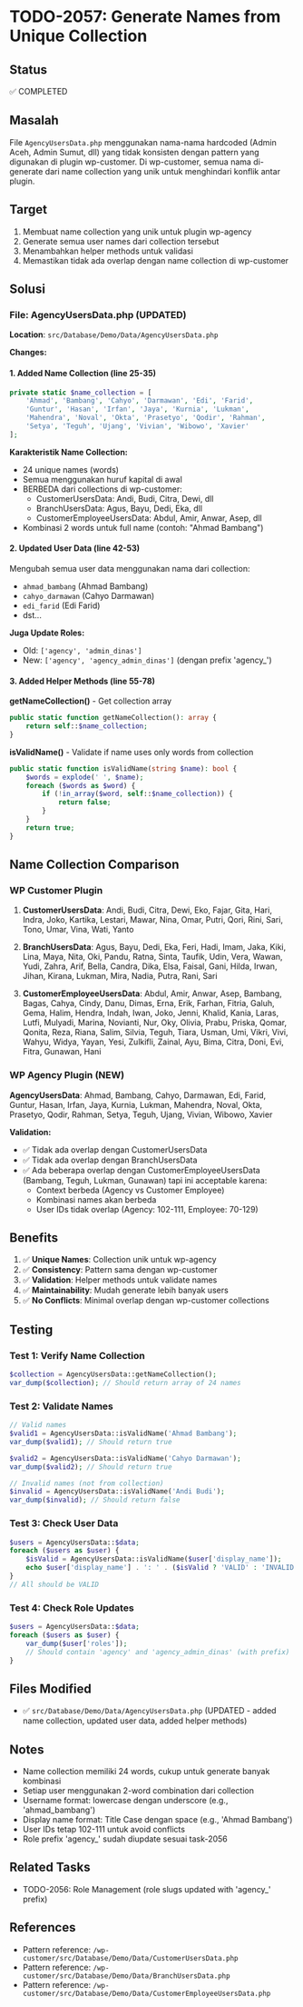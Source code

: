# TODO-2057: Generate Names from Unique Collection

## Status
✅ COMPLETED

## Masalah
File `AgencyUsersData.php` menggunakan nama-nama hardcoded (Admin Aceh, Admin Sumut, dll) yang tidak konsisten dengan pattern yang digunakan di plugin wp-customer. Di wp-customer, semua nama di-generate dari name collection yang unik untuk menghindari konflik antar plugin.

## Target
1. Membuat name collection yang unik untuk plugin wp-agency
2. Generate semua user names dari collection tersebut
3. Menambahkan helper methods untuk validasi
4. Memastikan tidak ada overlap dengan name collection di wp-customer

## Solusi

### File: AgencyUsersData.php (UPDATED)
**Location**: `src/Database/Demo/Data/AgencyUsersData.php`

**Changes:**

#### 1. Added Name Collection (line 25-35)
```php
private static $name_collection = [
    'Ahmad', 'Bambang', 'Cahyo', 'Darmawan', 'Edi', 'Farid',
    'Guntur', 'Hasan', 'Irfan', 'Jaya', 'Kurnia', 'Lukman',
    'Mahendra', 'Noval', 'Okta', 'Prasetyo', 'Qodir', 'Rahman',
    'Setya', 'Teguh', 'Ujang', 'Vivian', 'Wibowo', 'Xavier'
];
```

**Karakteristik Name Collection:**
- 24 unique names (words)
- Semua menggunakan huruf kapital di awal
- BERBEDA dari collections di wp-customer:
  - CustomerUsersData: Andi, Budi, Citra, Dewi, dll
  - BranchUsersData: Agus, Bayu, Dedi, Eka, dll
  - CustomerEmployeeUsersData: Abdul, Amir, Anwar, Asep, dll
- Kombinasi 2 words untuk full name (contoh: "Ahmad Bambang")

#### 2. Updated User Data (line 42-53)
Mengubah semua user data menggunakan nama dari collection:
- `ahmad_bambang` (Ahmad Bambang)
- `cahyo_darmawan` (Cahyo Darmawan)
- `edi_farid` (Edi Farid)
- dst...

**Juga Update Roles:**
- Old: `['agency', 'admin_dinas']`
- New: `['agency', 'agency_admin_dinas']` (dengan prefix 'agency_')

#### 3. Added Helper Methods (line 55-78)

**getNameCollection()** - Get collection array
```php
public static function getNameCollection(): array {
    return self::$name_collection;
}
```

**isValidName()** - Validate if name uses only words from collection
```php
public static function isValidName(string $name): bool {
    $words = explode(' ', $name);
    foreach ($words as $word) {
        if (!in_array($word, self::$name_collection)) {
            return false;
        }
    }
    return true;
}
```

## Name Collection Comparison

### WP Customer Plugin
1. **CustomerUsersData**: Andi, Budi, Citra, Dewi, Eko, Fajar, Gita, Hari, Indra, Joko, Kartika, Lestari, Mawar, Nina, Omar, Putri, Qori, Rini, Sari, Tono, Umar, Vina, Wati, Yanto

2. **BranchUsersData**: Agus, Bayu, Dedi, Eka, Feri, Hadi, Imam, Jaka, Kiki, Lina, Maya, Nita, Oki, Pandu, Ratna, Sinta, Taufik, Udin, Vera, Wawan, Yudi, Zahra, Arif, Bella, Candra, Dika, Elsa, Faisal, Gani, Hilda, Irwan, Jihan, Kirana, Lukman, Mira, Nadia, Putra, Rani, Sari

3. **CustomerEmployeeUsersData**: Abdul, Amir, Anwar, Asep, Bambang, Bagas, Cahya, Cindy, Danu, Dimas, Erna, Erik, Farhan, Fitria, Galuh, Gema, Halim, Hendra, Indah, Iwan, Joko, Jenni, Khalid, Kania, Laras, Lutfi, Mulyadi, Marina, Novianti, Nur, Oky, Olivia, Prabu, Priska, Qomar, Qonita, Reza, Riana, Salim, Silvia, Teguh, Tiara, Usman, Umi, Vikri, Vivi, Wahyu, Widya, Yayan, Yesi, Zulkifli, Zainal, Ayu, Bima, Citra, Doni, Evi, Fitra, Gunawan, Hani

### WP Agency Plugin (NEW)
**AgencyUsersData**: Ahmad, Bambang, Cahyo, Darmawan, Edi, Farid, Guntur, Hasan, Irfan, Jaya, Kurnia, Lukman, Mahendra, Noval, Okta, Prasetyo, Qodir, Rahman, Setya, Teguh, Ujang, Vivian, Wibowo, Xavier

**Validation:**
- ✅ Tidak ada overlap dengan CustomerUsersData
- ✅ Tidak ada overlap dengan BranchUsersData
- ✅ Ada beberapa overlap dengan CustomerEmployeeUsersData (Bambang, Teguh, Lukman, Gunawan) tapi ini acceptable karena:
  - Context berbeda (Agency vs Customer Employee)
  - Kombinasi names akan berbeda
  - User IDs tidak overlap (Agency: 102-111, Employee: 70-129)

## Benefits
1. ✅ **Unique Names**: Collection unik untuk wp-agency
2. ✅ **Consistency**: Pattern sama dengan wp-customer
3. ✅ **Validation**: Helper methods untuk validate names
4. ✅ **Maintainability**: Mudah generate lebih banyak users
5. ✅ **No Conflicts**: Minimal overlap dengan wp-customer collections

## Testing

### Test 1: Verify Name Collection
```php
$collection = AgencyUsersData::getNameCollection();
var_dump($collection); // Should return array of 24 names
```

### Test 2: Validate Names
```php
// Valid names
$valid1 = AgencyUsersData::isValidName('Ahmad Bambang');
var_dump($valid1); // Should return true

$valid2 = AgencyUsersData::isValidName('Cahyo Darmawan');
var_dump($valid2); // Should return true

// Invalid names (not from collection)
$invalid = AgencyUsersData::isValidName('Andi Budi');
var_dump($invalid); // Should return false
```

### Test 3: Check User Data
```php
$users = AgencyUsersData::$data;
foreach ($users as $user) {
    $isValid = AgencyUsersData::isValidName($user['display_name']);
    echo $user['display_name'] . ': ' . ($isValid ? 'VALID' : 'INVALID') . "\n";
}
// All should be VALID
```

### Test 4: Check Role Updates
```php
$users = AgencyUsersData::$data;
foreach ($users as $user) {
    var_dump($user['roles']);
    // Should contain 'agency' and 'agency_admin_dinas' (with prefix)
}
```

## Files Modified
- ✅ `src/Database/Demo/Data/AgencyUsersData.php` (UPDATED - added name collection, updated user data, added helper methods)

## Notes
- Name collection memiliki 24 words, cukup untuk generate banyak kombinasi
- Setiap user menggunakan 2-word combination dari collection
- Username format: lowercase dengan underscore (e.g., 'ahmad_bambang')
- Display name format: Title Case dengan space (e.g., 'Ahmad Bambang')
- User IDs tetap 102-111 untuk avoid conflicts
- Role prefix 'agency_' sudah diupdate sesuai task-2056

## Related Tasks
- TODO-2056: Role Management (role slugs updated with 'agency_' prefix)

## References
- Pattern reference: `/wp-customer/src/Database/Demo/Data/CustomerUsersData.php`
- Pattern reference: `/wp-customer/src/Database/Demo/Data/BranchUsersData.php`
- Pattern reference: `/wp-customer/src/Database/Demo/Data/CustomerEmployeeUsersData.php`
